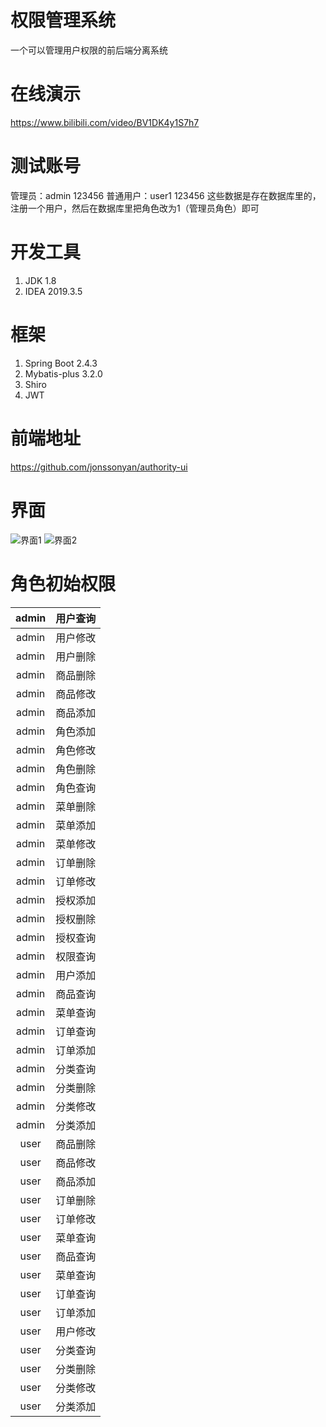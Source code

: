# 权限管理系统
一个可以管理用户权限的前后端分离系统
# 在线演示
https://www.bilibili.com/video/BV1DK4y1S7h7
# 测试账号
管理员：admin 123456
普通用户：user1 123456
这些数据是存在数据库里的，注册一个用户，然后在数据库里把角色改为1（管理员角色）即可
# 开发工具
1. JDK 1.8
2. IDEA 2019.3.5
# 框架
1. Spring Boot 2.4.3
2. Mybatis-plus 3.2.0
3. Shiro
4. JWT
# 前端地址
https://github.com/jonssonyan/authority-ui
# 界面
![界面1](https://img-blog.csdnimg.cn/20210224010314613.png?x-oss-process=image/watermark,type_ZmFuZ3poZW5naGVpdGk,shadow_10,text_aHR0cHM6Ly9ibG9nLmNzZG4ubmV0L3kxNTM0NDE0NDI1,size_16,color_FFFFFF,t_70)
![界面2](https://img-blog.csdnimg.cn/20210224233054534.png?x-oss-process=image/watermark,type_ZmFuZ3poZW5naGVpdGk,shadow_10,text_aHR0cHM6Ly9ibG9nLmNzZG4ubmV0L3kxNTM0NDE0NDI1,size_16,color_FFFFFF,t_70)

# 角色初始权限

| admin | 用户查询 |
| :---: | :------: |
| admin | 用户修改 |
| admin | 用户删除 |
| admin | 商品删除 |
| admin | 商品修改 |
| admin | 商品添加 |
| admin | 角色添加 |
| admin | 角色修改 |
| admin | 角色删除 |
| admin | 角色查询 |
| admin | 菜单删除 |
| admin | 菜单添加 |
| admin | 菜单修改 |
| admin | 订单删除 |
| admin | 订单修改 |
| admin | 授权添加 |
| admin | 授权删除 |
| admin | 授权查询 |
| admin | 权限查询 |
| admin | 用户添加 |
| admin | 商品查询 |
| admin | 菜单查询 |
| admin | 订单查询 |
| admin | 订单添加 |
| admin | 分类查询 |
| admin | 分类删除 |
| admin | 分类修改 |
| admin | 分类添加 |
| user  | 商品删除 |
| user  | 商品修改 |
| user  | 商品添加 |
| user  | 订单删除 |
| user  | 订单修改 |
| user  | 菜单查询 |
| user  | 商品查询 |
| user  | 菜单查询 |
| user  | 订单查询 |
| user  | 订单添加 |
| user  | 用户修改 |
| user  | 分类查询 |
| user  | 分类删除 |
| user  | 分类修改 |
| user  | 分类添加 |